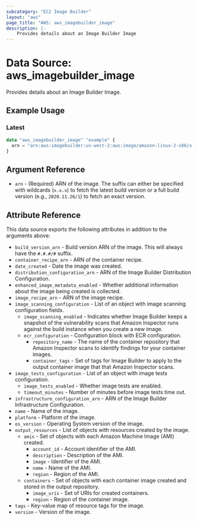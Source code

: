 ```yaml
---
subcategory: "EC2 Image Builder"
layout: "aws"
page_title: "AWS: aws_imagebuilder_image"
description: |-
    Provides details about an Image Builder Image
---
```


# Data Source: aws_imagebuilder_image

Provides details about an Image Builder Image.

## Example Usage

### Latest

```terraform
data "aws_imagebuilder_image" "example" {
  arn = "arn:aws:imagebuilder:us-west-2:aws:image/amazon-linux-2-x86/x.x.x"
}
```

## Argument Reference

* `arn` - (Required) ARN of the image. The suffix can either be specified with wildcards (`x.x.x`) to fetch the latest build version or a full build version (e.g., `2020.11.26/1`) to fetch an exact version.

## Attribute Reference

This data source exports the following attributes in addition to the arguments above:

* `build_version_arn` - Build version ARN of the image. This will always have the `#.#.#/#` suffix.
* `container_recipe_arn` - ARN of the container recipe.
* `date_created` - Date the image was created.
* `distribution_configuration_arn` - ARN of the Image Builder Distribution Configuration.
* `enhanced_image_metadata_enabled` - Whether additional information about the image being created is collected.
* `image_recipe_arn` - ARN of the image recipe.
* `image_scanning_configuration` - List of an object with image scanning configuration fields.
    * `image_scanning_enabled` - Indicates whether Image Builder keeps a snapshot of the vulnerability scans that Amazon Inspector runs against the build instance when you create a new image.
    * `ecr_configuration` - Configuration block with ECR configuration.
        * `repository_name` - The name of the container repository that Amazon Inspector scans to identify findings for your container images.
        * `container_tags` - Set of tags for Image Builder to apply to the output container image that that Amazon Inspector scans.
* `image_tests_configuration` - List of an object with image tests configuration.
    * `image_tests_enabled` - Whether image tests are enabled.
    * `timeout_minutes` - Number of minutes before image tests time out.
* `infrastructure_configuration_arn` - ARN of the Image Builder Infrastructure Configuration.
* `name` - Name of the image.
* `platform` - Platform of the image.
* `os_version` - Operating System version of the image.
* `output_resources` - List of objects with resources created by the image.
    * `amis` - Set of objects with each Amazon Machine Image (AMI) created.
        * `account_id` - Account identifier of the AMI.
        * `description` - Description of the AMI.
        * `image` - Identifier of the AMI.
        * `name` - Name of the AMI.
        * `region` - Region of the AMI.
    * `containers` - Set of objects with each container image created and stored in the output repository.
        * `image_uris` - Set of URIs for created containers.
        * `region` - Region of the container image.
* `tags` - Key-value map of resource tags for the image.
* `version` - Version of the image.
